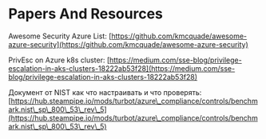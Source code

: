 # Papers And Resources

Awesome Security Azure List: [https://github.com/kmcquade/awesome-azure-security](https://github.com/kmcquade/awesome-azure-security)

PrivEsc on Azure k8s cluster: [https://medium.com/sse-blog/privilege-escalation-in-aks-clusters-18222ab53f28](https://medium.com/sse-blog/privilege-escalation-in-aks-clusters-18222ab53f28)

Документ от NIST как что настраивать и что проверять: [https://hub.steampipe.io/mods/turbot/azure\_compliance/controls/benchmark.nist\_sp\_800\_53\_rev\_5](https://hub.steampipe.io/mods/turbot/azure\_compliance/controls/benchmark.nist\_sp\_800\_53\_rev\_5)
